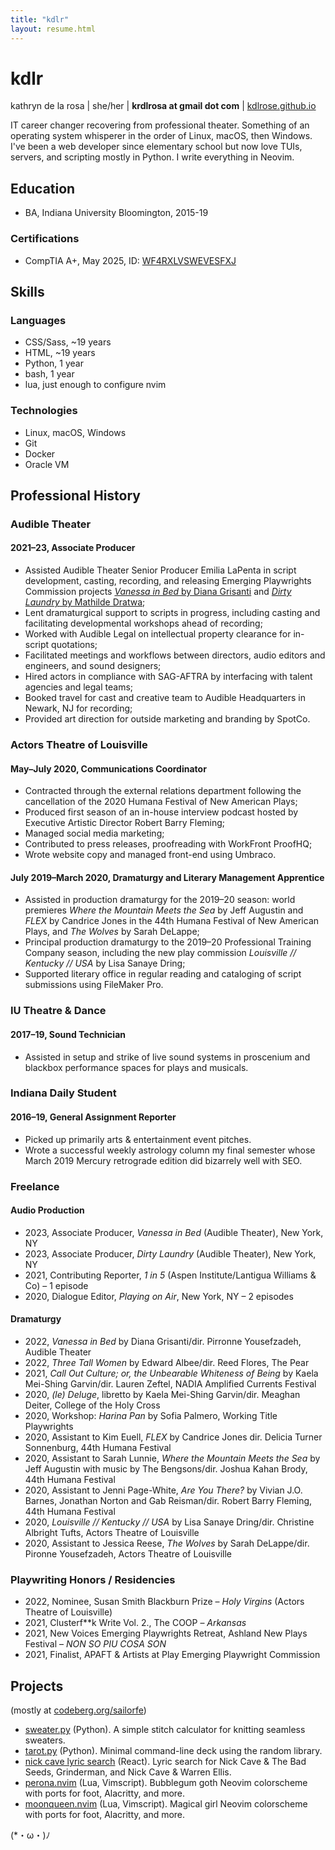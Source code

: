 ```yaml
---
title: "kdlr"
layout: resume.html
---
```

# kdlr
kathryn de la rosa | she/her | **krdlrosa at gmail dot com** | [kdlrose.github.io](https://kdlrose.github.io)

IT career changer recovering from professional theater. Something of an operating system whisperer in the order of Linux, macOS, then Windows. I've been a web developer since elementary school but now love TUIs, servers, and scripting mostly in Python. I write everything in Neovim.

## Education

- BA, Indiana University Bloomington, 2015-19

### Certifications
- CompTIA A+, May 2025, ID: [WF4RXLVSWEVESFXJ](https://verify.comptia.org)

## Skills

### Languages

- CSS/Sass, ~19 years
- HTML, ~19 years
- Python, 1 year
- bash, 1 year
- lua, just enough to configure nvim

### Technologies

- Linux, macOS, Windows
- Git
- Docker
- Oracle VM

## Professional History

### Audible Theater
#### 2021–23, Associate Producer
- Assisted Audible Theater Senior Producer Emilia LaPenta in script development, casting, recording, and releasing Emerging Playwrights Commission projects [*Vanessa in Bed* by Diana Grisanti](https://www.audible.com/pd/Vanessa-in-Bed-Audiobook/B0CJ5SZ78W) and [*Dirty Laundry* by Mathilde Dratwa](https://www.audible.com/pd/Dirty-Laundry-Audiobook/B0BY3H9BHP);
- Lent dramaturgical support to scripts in progress, including casting and facilitating developmental workshops ahead of recording;
- Worked with Audible Legal on intellectual property clearance for in-script quotations;
- Facilitated meetings and workflows between directors, audio editors and engineers, and sound designers;
- Hired actors in compliance with SAG-AFTRA by interfacing with talent agencies and legal teams;
- Booked travel for cast and creative team to Audible Headquarters in Newark, NJ for recording;
- Provided art direction for outside marketing and branding by SpotCo.

### Actors Theatre of Louisville
#### May–July 2020, Communications Coordinator
- Contracted through the external relations department following the cancellation of the 2020 Humana Festival of New American Plays;
- Produced first season of an in-house interview podcast hosted by Executive Artistic Director Robert Barry Fleming;
- Managed social media marketing;
- Contributed to press releases, proofreading with WorkFront ProofHQ;
- Wrote website copy and managed front-end using Umbraco.

#### July 2019–March 2020, Dramaturgy and Literary Management Apprentice
- Assisted in production dramaturgy for the 2019–20 season: world premieres *Where the Mountain Meets the Sea* by Jeff Augustin and *FLEX* by Candrice Jones in the 44th Humana Festival of New American Plays, and *The Wolves* by Sarah DeLappe;
- Principal production dramaturgy to the 2019–20 Professional Training Company season, including the new play commission *Louisville // Kentucky // USA* by Lisa Sanaye Dring;
- Supported literary office in regular reading and cataloging of script submissions using FileMaker Pro.

### IU Theatre & Dance
#### 2017–19, Sound Technician
- Assisted in setup and strike of live sound systems in proscenium and blackbox performance spaces for plays and musicals.

### Indiana Daily Student
#### 2016–19, General Assignment Reporter
- Picked up primarily arts & entertainment event pitches.
- Wrote a successful weekly astrology column my final semester whose March 2019 Mercury retrograde edition did bizarrely well with SEO.

### Freelance

#### Audio Production

- 2023,	Associate Producer, *Vanessa in Bed* (Audible Theater), New York, NY
- 2023,	Associate Producer, *Dirty Laundry* (Audible Theater), New York, NY
- 2021,	Contributing Reporter, *1 in 5* (Aspen Institute/Lantigua Williams & Co) – 1 episode
- 2020, Dialogue Editor, *Playing on Air*, New York, NY – 2 episodes

#### Dramaturgy

- 2022, *Vanessa in Bed* by Diana Grisanti/dir. Pirronne Yousefzadeh, Audible Theater
- 2022, *Three Tall Women* by Edward Albee/dir. Reed Flores, The Pear
- 2021,	*Call Out Culture; or, the Unbearable Whiteness of Being* by Kaela Mei-Shing Garvin/dir. Lauren Zeftel, NADIA Amplified Currents Festival
- 2020,	*(le) Deluge*, libretto by Kaela Mei-Shing Garvin/dir. Meaghan Deiter, College of the Holy Cross
- 2020,	Workshop: *Harina Pan* by Sofia Palmero, Working Title Playwrights
- 2020,	Assistant to Kim Euell, *FLEX* by Candrice Jones dir. Delicia Turner Sonnenburg, 44th Humana Festival
- 2020,	Assistant to Sarah Lunnie, *Where the Mountain Meets the Sea* by Jeff Augustin with music by The Bengsons/dir. Joshua Kahan Brody, 44th Humana Festival
- 2020,	Assistant to Jenni Page-White, *Are You There?* by Vivian J.O. Barnes, Jonathan Norton and Gab Reisman/dir. Robert Barry Fleming, 44th Humana Festival
- 2020,	*Louisville // Kentucky // USA* by Lisa Sanaye Dring/dir. Christine Albright Tufts, Actors Theatre of Louisville
- 2020,	Assistant to Jessica Reese, *The Wolves* by Sarah DeLappe/dir. Pironne Yousefzadeh, Actors Theatre of Louisville

### Playwriting Honors / Residencies

- 2022,	Nominee, Susan Smith Blackburn Prize – *Holy Virgins* (Actors Theatre of Louisville)
- 2021,	Clusterf\*\*k Write Vol. 2., The COOP – *Arkansas*
- 2021,	New Voices Emerging Playwrights Retreat, Ashland New Plays Festival – *NON SO PIU COSA SON*
- 2021,	Finalist, APAFT & Artists at Play Emerging Playwright Commission

## Projects

(mostly at [codeberg.org/sailorfe](https://codeberg.org/sailorfe))

- [sweater.py](https://codeberg.org/sailorfe/sweater.py) (Python). A simple stitch calculator for knitting seamless sweaters.
- [tarot.py](https://codeberg.org/sailorfe/tarot.py) (Python). Minimal command-line deck using the random library.
- [nick cave lyric search](https://kdlrose.github.io/nick-cave) (React). Lyric search for Nick Cave & The Bad Seeds, Grinderman, and Nick Cave & Warren Ellis.
- [perona.nvim](https://codeberg.org/sailorfe/perona.nvim) (Lua, Vimscript). Bubblegum goth Neovim colorscheme with ports for foot, Alacritty, and more.
- [moonqueen.nvim](https://codeberg.org/sailorfe/moonqueen.nvim) (Lua, Vimscript). Magical girl Neovim colorscheme with ports for foot, Alacritty, and more.

(*・ω・)ﾉ

